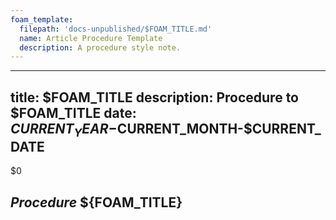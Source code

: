 ```yaml
---
foam_template:
  filepath: 'docs-unpublished/$FOAM_TITLE.md'
  name: Article Procedure Template
  description: A procedure style note.
---
```

---
title: $FOAM_TITLE
description: Procedure to $FOAM_TITLE
date: $CURRENT_YEAR-$CURRENT_MONTH-$CURRENT_DATE
---
$0
## ***Procedure*** ${FOAM_TITLE}
<!-- Basic explanation of action desired:             -->
<!-- Image: Process Diagram, Width 720                -->
<!-- Agreement Link & Date:                           -->

<!----------------------------------------------------------------------------->

<!--
## What:
## When & Why:
## Example Problem:
## What it isn't:
## Requirements
-->

<!----------------------------------------------------------------------------->

<!-- ## ***Procedure Begin*** -->

<!----------------------------------------------------------------------------->

<!-- ## ***Procedure Table***
This issue has many possible procedures:

| *Possible Answer*               | *Answer*                                   |
| ------------------------------- | -------------------------------------      |
|                                 | [Answer](#procedure-1)                     |
|                                 |                                            | -->

<!-- ## **Procedure 1** -->

<!----------------------------------------------------------------------------->

<!-- ## ***Further Troubleshooting*** -->
<!-- Detailed instructions if issue still not resolved -->

<!----------------------------------------------------------------------------->

<!-- ## ***Preventative Maintenance*** -->
<!-- Suggestions to solve issue going forward -->

<!----------------------------------------------------------------------------->

<!-- ## ***Contacts***
Anyone out of the ordinary to reach out to:

| *Who*         | *What*               | *Why*                                 |
| ------------- | -------------------- | ------------------------------------- |
|               |                      |                                       | -->

<!----------------------------------------------------------------------------->

<!-- ## ***Related***
Relevant information related to the procedure:

| *Topic & Link*                       | *Why*                                 |
| ------------------------------------ | ------------------------------------- |
| [[PARENT]]                           | Subject Parent                        |
|                                      |                                       | -->

<!----------------------------------------------------------------------------->

